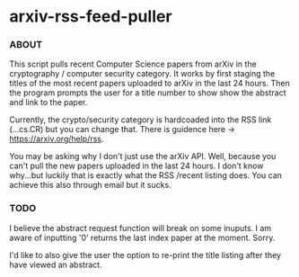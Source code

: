 # arxiv-rss-feed-puller

### ABOUT
This script pulls recent Computer Science papers from arXiv in the cryptography / computer security category.
It works by first staging the titles of the most recent papers uploaded to arXiv in the last 24 hours. Then the program prompts the user for a title number to show show the abstract and link to the paper.

Currently, the crypto/security category is hardcoaded into the RSS link (...cs.CR) but you can change that. There is guidence here -> https://arxiv.org/help/rss.

You may be asking why I don't just use the arXiv API. Well, because you can't pull the new papers uploaded in the last 24 hours. I don't know why...but luckily that is exactly what the RSS /recent listing does. You can achieve this also through email but it sucks. 

### TODO
I believe the abstract request function will break on some inuputs. I am aware of inputting '0' returns the last index paper at the moment. Sorry.

I'd like to also give the user the option to re-print the title listing after they have viewed an abstract.
